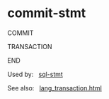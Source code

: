 # commit\-stmt










COMMIT




TRANSACTION




END









  


Used by:   [sql\-stmt](./sql-stmt.html)  

See also:   [lang\_transaction.html](../lang_transaction.html)

